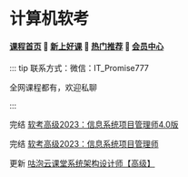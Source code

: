 # 计算机软考

#### [**课程首页**](../../README.md) 💖 [**新上好课**](./xshk.md) 💖 [**热门推荐**](./rmtj.md) 💖 [**会员中心**](./vip.md)

::: tip
联系方式：微信：IT_Promise777

全网课程都有，欢迎私聊

:::

完结 [软考高级2023：信息系统项目管理师4.0版](https://e.51cto.com/training_1094.html)

完结 [软考高级2023：信息系统项目管理师](https://e.51cto.com/training_1094.html)

更新 [咕泡云课堂系统架构设计师【高级】](https://ke.gupaoedu.cn/course/vip/1979)